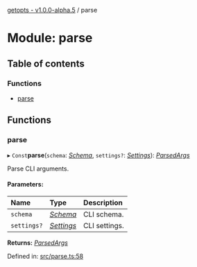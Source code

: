 [getopts - v1.0.0-alpha.5](../README.md) / parse

# Module: parse

## Table of contents

### Functions

- [parse](parse.md#parse)

## Functions

### parse

▸ `Const`**parse**(`schema`: [_Schema_](../interfaces/interfaces_schema.schema.md), `settings?`: [_Settings_](../interfaces/interfaces_settings.settings.md)): [_ParsedArgs_](../interfaces/interfaces_parsed_args.parsedargs.md)

Parse CLI arguments.

#### Parameters:

| Name        | Type                                                        | Description   |
| :---------- | :---------------------------------------------------------- | :------------ |
| `schema`    | [_Schema_](../interfaces/interfaces_schema.schema.md)       | CLI schema.   |
| `settings?` | [_Settings_](../interfaces/interfaces_settings.settings.md) | CLI settings. |

**Returns:** [_ParsedArgs_](../interfaces/interfaces_parsed_args.parsedargs.md)

Defined in: [src/parse.ts:58](https://github.com/prasadrajandran/node-getopts/blob/8cf4bad/src/parse.ts#L58)

